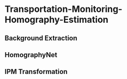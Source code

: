 # Transportation-Monitoring-Homography-Estimation

## Background Extraction

## HomographyNet

## IPM Transformation
